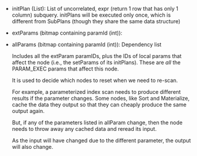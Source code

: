 * initPlan (List<SubPlan>): List of uncorrelated, expr (return 1 row that has 
  only 1 column) subquery. initPlans will be executed only once, which is
  different from SubPlans (though they share the same data structure)
 

* extParams (bitmap containing paramId (int)): 
* allParams (bitmap containing paramId (int)): Dependency list

  Includes all the extParam paramIDs, plus the IDs of local params that affect 
  the node (i.e., the setParams of its initPlans).  These are _all_ the PARAM_EXEC 
  params that affect this node.

  It is used to decide which nodes to reset when we need to re-scan.

  For example, a parameterized index scan needs to produce different results if the 
  parameter changes. Some nodes, like Sort and Materialize, cache the data they 
  output so that they can cheaply produce the same output again.

  But, if any of the parameters listed in allParam change, then the node needs 
  to throw away any cached data and reread its input.

  As the input will have changed due to the different parameter, the output will 
  also change.